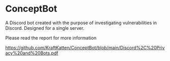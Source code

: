 # ConceptBot
A Discord bot created with the purpose of investigating vulnerabilities in Discord.
Designed for a single server.

Please read the report for more information

https://github.com/KraftKatten/ConceptBot/blob/main/Discord%2C%20Privacy%20and%20Bots.pdf

